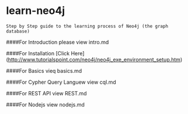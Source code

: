 # learn-neo4j
    Step by Step guide to the learning process of Neo4j (the graph database)

####For Introduction please view intro.md

####For Installation [Click Here] (http://www.tutorialspoint.com/neo4j/neo4j_exe_environment_setup.htm)

####For Basics vieq basics.md

####For Cypher Query Languew view cql.md

####For REST API view REST.md

####For Nodejs view nodejs.md
